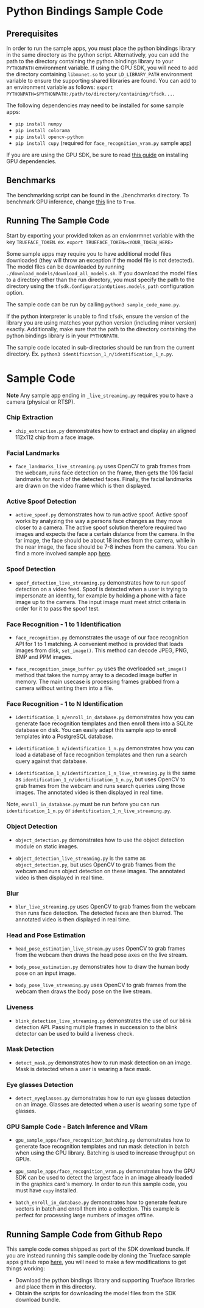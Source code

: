 # Python Bindings Sample Code

## Prerequisites

In order to run the sample apps, you must place the python bindings library in the same directory as the python script. 
Alternatively, you can add the path to the directory containing the python bindings library to your `PYTHONPATH` environment variable.
If using the GPU SDK, you will need to add the directory containing `libmxnet.so` to your `LD_LIBRARY_PATH` environment variable to ensure the supporting shared libraries are found.
You can add to an environment variable as follows: `export PYTHONPATH=$PYTHONPATH:/path/to/directory/containing/tfsdk...`.

The following dependencies may need to be installed for some sample apps:
- `pip install numpy`
- `pip install colorama`
- `pip install opencv-python`
- `pip install cupy` (required for `face_recognition_vram.py` sample app)

If you are are using the GPU SDK, be sure to read [this guide](https://reference.trueface.ai/cpp/dev/latest/index.html#gpu-sdk-dependencies) on installing GPU dependencies.

## Benchmarks

The benchmarking script can be found in the ./benchmarks directory.
To benchmark GPU inference, change [this](https://github.com/getchui/sample-apps/blob/a14337d5bcbdfcee952293da11c62ae7be239504/python/python_dist_bundle/benchmarks/benchmark.py#L387) line to `True`. 

## Running The Sample Code

Start by exporting your provided token as an envionrmnet variable with the key `TRUEFACE_TOKEN`. 
ex. `export TRUEFACE_TOKEN=<YOUR_TOKEN_HERE>`

Some sample apps may require you to have additional model files downloaded (they will throw an exception if the model file is not detected).
The model files can be downloaded by running `./download_models/download_all_models.sh`. 
If you download the model files to a directory other than the run directory, you must specify the path to the directory using the `tfsdk.ConfigurationOptions.models_path` configuration option.

The sample code can be run by calling `python3 sample_code_name.py`.

If the python interpreter is unable to find `tfsdk`, ensure the version of the library
you are using matches your python version (including minor version) exactly.
Additionally, make sure that the path to the directory containing the python bindings library is in your `PYTHONPATH`.

The sample code located in sub-directories should be run from the current directory. Ex. `python3 identification_1_n/identification_1_n.py`.

# Sample Code

**Note**
Any sample app ending in `_live_streaming.py` requires you to have a camera (physical or RTSP).

### Chip Extraction
- `chip_extraction.py` demonstrates how to extract and display an aligned 112x112 chip from a face image.

### Facial Landmarks
- `face_landmarks_live_streaming.py` uses OpenCV to grab frames from the webcam, runs face detection on the frame, then gets the 106 facial landmarks for each of the detected faces. Finally, the facial landmarks are drawn on the video frame which is then displayed.

### Active Spoof Detection
- `active_spoof.py` demonstrates how to run active spoof. 
  Active spoof works by analyzing the way a persons face changes as they move closer to a camera. 
  The active spoof solution therefore required two images and expects the face a certain distance from the camera. 
  In the far image, the face should be about 18 inches from the camera, while in the near image, the face should be 7-8 inches from the camera.
  You can find a more involved sample app [here](https://github.com/getchui/sample-apps/tree/master/python/active_spoof_frontend_app).

### Spoof Detection
- `spoof_detection_live_streaming.py` demonstrates how to run spoof detection on a video feed. 
  Spoof is detected when a user is trying to impersonate an identity, for example by holding a phone with a face image up to the camera. The input image must meet strict criteria in order for it to pass the spoof test. 

### Face Recognition - 1 to 1 Identification
- `face_recognition.py` demonstrates the usage of our face recognition API for 1 to 1 matching. 
   A convenient method is provided that loads images from disk, `set_image()`. This method can decode JPEG, PNG, BMP and PPM images. 

- `face_recognition_image_buffer.py` uses the overloaded `set_image()` method that takes the numpy array to a decoded image buffer in memory.
  The main usecase is processing frames grabbed from a camera without writing them into a file.

### Face Recognition - 1 to N Identification
- `identification_1_n/enroll_in_database.py` demonstrates how you can generate face recognition templates and then enroll them into a SQLite database on disk.
  You can easily adapt this sample app to enroll templates into a PostgreSQL database.
  
- `identification_1_n/identification_1_n.py` demonstrates how you can load a database of face recognition templates and then run a search query against that database.
  
- `identification_1_n/identification_1_n_live_streaming.py` is the same as `identification_1_n/identification_1_n.py`, but uses OpenCV to grab frames from the webcam and runs search queries using those images. 
The annotated video is then displayed in real time. 

Note, `enroll_in_database.py` must be run before you can run `identification_1_n.py` or `identification_1_n_live_streaming.py`.

### Object Detection
- `object_detection.py` demonstrates how to use the object detection module on static images.
  
- `object_detection_live_streaming.py` is the same as `object_detection.py`, but uses OpenCV to grab frames from the webcam and runs object detection on these images.
  The annotated video is then displayed in real time.

### Blur
- `blur_live_streaming.py` uses OpenCV to grab frames from the webcam then runs face detection. The detected faces are then blurred.
The annotated video is then displayed in real time.

### Head and Pose Estimation
- `head_pose_estimation_live_stream.py` uses OpenCV to grab frames from the webcam then draws the head pose axes on the live stream. 

- `body_pose_estimation.py` demonstrates how to draw the human body pose on an input image. 

- `body_pose_live_streaming.py` uses OpenCV to grab frames from the webcam then draws the body pose on the live stream. 

### Liveness
- `blink_detection_live_streaming.py` demonstrates the use of our blink detection API.
Passing multiple frames in succession to the blink detector can be used to build a liveness check.

### Mask Detection
- `detect_mask.py` demonstrates how to run mask detection on an image. Mask is detected when a user is wearing a face mask.

### Eye glasses Detection
- `detect_eyeglasses.py` demonstrates how to run eye glasses detection on an image. Glasses are detected when a user is wearing some type of glasses.

### GPU Sample Code - Batch Inference and VRam
- `gpu_sample_apps/face_recognition_batching.py` demonstrates how to generate face recognition templates and run mask detection in batch when using the GPU library.
Batching is used to increase throughput on GPUs.

- `gpu_sample_apps/face_recognition_vram.py` demonstrates how the GPU SDK can be used to detect the largest face in an image already loaded in the graphics card's memory.
  In order to run this sample code, you must have `cupy` installed.

- `batch_enroll_in_database.py` demonstrates how to generate feature vectors in batch and enroll them into a collection. This example is perfect for processing large numbers of images offline.

## Running Sample Code from Github Repo
This sample code comes shipped as part of the SDK download bundle. 
If you are instead running this sample code by cloning the Trueface sample apps github repo [here](https://github.com/getchui/sample-apps), you will need to make a few modifications to get things working:

* Download the python bindings library and supporting Trueface libraries and place them in this directory.
* Obtain the scripts for downloading the model files from the SDK download bundle.
